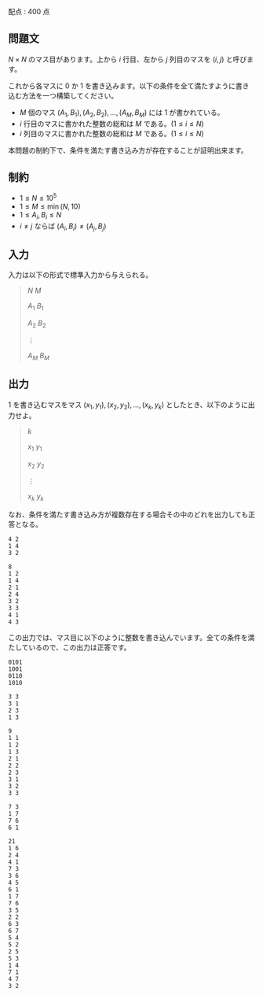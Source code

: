 配点 : $400$ 点

## 問題文

$N \times N$ のマス目があります。上から $i$ 行目、左から $j$ 列目のマスを $(i,j)$ と呼びます。

これから各マスに $0$ か $1$ を書き込みます。以下の条件を全て満たすように書き込む方法を一つ構築してください。

- $M$ 個のマス $(A_1,B_1),(A_2,B_2),\dots,(A_M,B_M)$ には $1$ が書かれている。
- $i$ 行目のマスに書かれた整数の総和は $M$ である。$(1 \le i \le N)$
- $i$ 列目のマスに書かれた整数の総和は $M$ である。$(1 \le i \le N)$

本問題の制約下で、条件を満たす書き込み方が存在することが証明出来ます。

## 制約

- $1 \le N \le 10^5$
- $1 \le M \le \min(N,10)$
- $1 \le A_i,B_i \le N$
- $i \neq j$ ならば $(A_i,B_i) \neq (A_j,B_j)$

## 入力

入力は以下の形式で標準入力から与えられる。

> $N$ $M$
> 
> $A_1$ $B_1$
> 
> $A_2$ $B_2$
> 
> $\vdots$
> 
> $A_{M}$ $B_{M}$

## 出力

$1$ を書き込むマスをマス $(x_1,y_1),(x_2,y_2),\dots,(x_k,y_k)$ としたとき、以下のように出力せよ。

> $k$
> 
> $x_1$ $y_1$
> 
> $x_2$ $y_2$
> 
> $\vdots$
> 
> $x_k$ $y_k$

なお、条件を満たす書き込み方が複数存在する場合その中のどれを出力しても正答となる。

```input1
4 2
1 4
3 2
```

```output1
8
1 2
1 4
2 1
2 4
3 2
3 3
4 1
4 3
```

この出力では、マス目に以下のように整数を書き込んでいます。全ての条件を満たしているので、この出力は正答です。

```output1
0101
1001
0110
1010
```

```input2
3 3
3 1
2 3
1 3
```

```output2
9
1 1
1 2
1 3
2 1
2 2
2 3
3 1
3 2
3 3
```

```input3
7 3
1 7
7 6
6 1
```

```output3
21
1 6
2 4
4 1
7 3
3 6
4 5
6 1
1 7
7 6
3 5
2 2
6 3
6 7
5 4
5 2
2 5
5 3
1 4
7 1
4 7
3 2
```